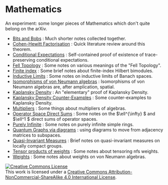 # Mathematics

An experiment: some longer pieces of Mathematics which don't quite belong on the arXiv.

- [Bits and Bobs](https://github.com/MatthewDaws/Mathematics/tree/master/Bits-n-Bobs) : Much shorter notes collected together.
- [Cohen-Hewitt Factorisation](https://github.com/MatthewDaws/Mathematics/tree/master/Cohen-Hewitt) : Quick literature review around this theorem.
- [Conditional Expectations](https://github.com/MatthewDaws/Mathematics/tree/master/Conditional-Expectations) : Self-contained proof of existence of trace-preserving conditional expectations.
- [Fell Topology](https://github.com/MatthewDaws/Mathematics/tree/master/Fell-Topology) : Some notes on various meanings of the "Fell Topology".
- [Finite index](https://github.com/MatthewDaws/Mathematics/tree/master/Finite-Index) : Some brief notes about finite-index Hilbert bimodules.
- [Inductive Limits](https://github.com/MatthewDaws/Mathematics/tree/master/Inductive-Limits) : Some notes on inductive limits of Banach spaces.
- [Isomorphisms of von Neumann algebras](https://github.com/MatthewDaws/Mathematics/tree/master/Isomorphism-VN) : Isomorphisms of von Neumann algebras are, after amplication, spatial.
- [Kaplansky Density](https://github.com/MatthewDaws/Mathematics/tree/master/Kaplansky) : An "elementary" proof of Kaplansky Density.
- [Kaplansky Density Counter-Examples](https://github.com/MatthewDaws/Mathematics/tree/master/Kaplansky2) : Some counter-examples to Kaplansky Density.
- [Multipliers](https://github.com/MatthewDaws/Mathematics/tree/master/Multipliers) : Some things about multipliers of algebras.
- [Operator Space Direct Sums](https://github.com/MatthewDaws/Mathematics/tree/master/OS-Direct-Sums) : Some notes on the  $\ell^{\infty} $ and  $\ell^1 $ direct sums of operator spaces.
- [Purely Infinite](https://github.com/MatthewDaws/Mathematics/tree/master/Purely-Infinite) : Some notes on purely infinite simple rings.
- [Quantum Graphs via diagrams](https://github.com/MatthewDaws/Mathematics/tree/master/Quantum-Graphs) : using diagrams to move from adjacency matrices to subspaces.
- [Quasi-Invariant Measures](https://github.com/MatthewDaws/Mathematics/tree/master/Quasi-Inv-Measures) : Brief notes on quasi-invariant measures on locally compact groups.
- [Tensor products of weights](https://github.com/MatthewDaws/Mathematics/tree/master/Tensor-Weights) : Some notes about tensoring nfs weights.
- [Weights](https://github.com/MatthewDaws/Mathematics/tree/master/Weights) : Some notes about weights on von Neumann algebras.

<a rel="license" href="http://creativecommons.org/licenses/by-nc-sa/4.0/"><img alt="Creative Commons License" style="border-width:0" src="https://i.creativecommons.org/l/by-nc-sa/4.0/88x31.png" /></a><br />This work is licensed under a <a rel="license" href="http://creativecommons.org/licenses/by-nc-sa/4.0/">Creative Commons Attribution-NonCommercial-ShareAlike 4.0 International License</a>.